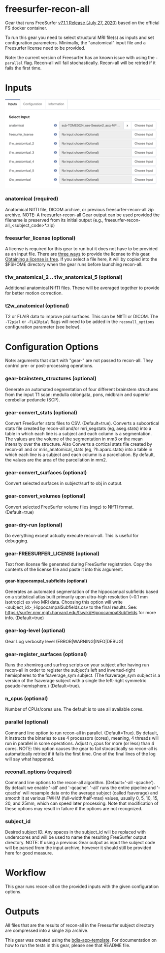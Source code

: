 # freesurfer-recon-all
Gear that runs FreeSurfer [v7.1.1 Release (July 27, 2020)](https://surfer.nmr.mgh.harvard.edu/fswiki/ReleaseNotes) based on the official FS docker container.

To run this gear you need to select structural MRI file(s) as inputs and set configuration parameters.  Minimally, the "anatomical" input file and a Freesurfer license need to be provided.

Note: the current version of Freesurfer has an known issue with using the `-parallel` flag.  Recon-all will fail stochastically.  Recon-all will be retried if it fails the first time.

# Inputs

![Inputs](README_img/inputs.png)

### anatomical (required)

Anatomical NIfTI file, DICOM archive, or previous freesurfer-recon-all zip archive. NOTE: A freesurfer-recon-all Gear output can be used provided the filename is preserved from its initial output (e.g., freesurfer-recon-all_<subject_code>*.zip)

### freesurfer_license (optional)
A license is required for this gear to run but it does not have to be provided as an input file.
There are [three ways](https://docs.flywheel.io/hc/en-us/articles/360013235453-How-to-include-a-Freesurfer-license-file-in-order-to-run-the-fMRIPrep-gear-) to provide the license to this gear.
[Obtaining a license is free](https://surfer.nmr.mgh.harvard.edu/registration.html).
If you select a file here, it will by copied into the $FSHOME directory when the gear runs before launching recon-all.

### t1w_anatomical_2 .. t1w_anatomical_5 (optional)
Additional anatomical NIfTI files.  These will be averaged together to provide for better motion correction.

### t2w_anatomical (optional)

T2 or FLAIR data to improve pial surfaces.  This can be NIfTI or DICOM.  The `-T2pial` or `-FLAIRpial` flags will need to be added in the `reconall_options` configuration parameter (see below).

# Configuration Options
Note: arguments that start with "gear-" are not passed to recon-all.  They control pre- or post-processing operations.

### gear-brainstem_structures (optional)

Generate an automated segmentation of four different brainstem structures from the input T1 scan: medulla oblongata, pons, midbrain and superior cerebellar peduncle (SCP).

### gear-convert_stats (optional)

Convert FreeSurfer stats files to CSV. (Default=true). Converts a subcortical stats file created by recon-all and/or mri_segstats (eg, aseg.stats) into a table in which each line is a subject and each column is a segmentation. The values are the volume of the segmentation in mm3 or the mean intensity over the structure. Also Converts a cortical stats file created by recon-all and or mris_anatomical_stats (eg, ?h.aparc.stats) into a table in which each line is a subject and each column is a parcellation. By default, the values are the area of the parcellation in mm2.

### gear-convert_surfaces (optional)

Convert selected surfaces in subject/surf to obj in output.

### gear-convert_volumes (optional)

Convert selected FreeSurfer volume files (mgz) to NIfTI format. (Default=true)

### gear-dry-run (optional)
Do everything except actually execute recon-all.  This is useful for debugging.

### gear-FREESURFER_LICENSE (optional)
Text from license file generated during FreeSurfer registration.
Copy the contents of the license file and paste it into this argument.

#### gear-hippocampal_subfields (optional)

Generates an automated segmentation of the hippocampal subfields based on a statistical atlas built primarily upon ultra-high resolution (~0.1 mm isotropic) ex vivo MRI data. Choosing this option will write <subject_id>_HippocampalSubfields.csv to the final results. See: https://surfer.nmr.mgh.harvard.edu/fswiki/HippocampalSubfields for more info. (Default=true)

### gear-log-level (optional)
Gear Log verbosity level (ERROR|WARNING|INFO|DEBUG)

### gear-register_surfaces (optional)

Runs the xhemireg and surfreg scripts on your subject after having run recon-all in order to register the subject's left and inverted-right hemispheres to the fsaverage_sym subject. (The fsaverage_sym subject is a version of the fsaverage subject with a single the left-right symmetric pseudo-hemisphere.) (Default=true).

### n_cpus (optional)
Number of CPUs/cores use.  The default is to use all available cores.

### parallel (optional)

Command line option to run recon-all in parallel. (Default=True). By default, it instructs the binaries to use 4 processors (cores), meaning, 4 threads will run in parallel in some operations. Adjust n_cpus for more (or less) than 4 cores.  NOTE: this option causes the gear to fail stocastically so recon-all is automatically retried if it fails the first time.  One of the final lines of the log will say what happened.

### reconall_options (required)

Command line options to the recon-all algorithm. (Default='-all -qcache'). By default we enable '-all' and '-qcache'. '-all' runs the entire pipeline and '-qcache' will resample data onto the average subject (called fsaverage) and smooth it at various FWHM (full-width/half-max) values, usually 0, 5, 10, 15, 20, and 25mm, which can speed later processing. Note that modification of these options may result in failure if the options are not recognized.

### subject_id

Desired subject ID. Any spaces in the subject_id will be replaced with underscores and will be used to name the resulting FreeSurfer output directory. NOTE: If using a previous Gear output as input the subject code will be parsed from the input archive, however it should still be provided here for good measure.

# Workflow
This gear runs recon-all on the provided inputs with the given configuration options.

# Outputs
All files that are the results of recon-all in the Freesurfer subject directory are compressed into a single zip archive.

This gear was created using the [bdis-app-template](https://github.com/flywheel-apps/bids-app-template).  For documentation on how to run the tests in this gear, please see that README file.
